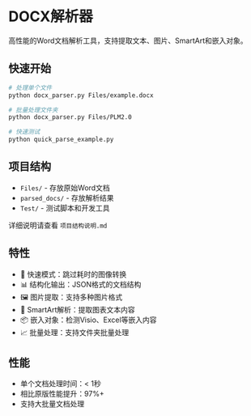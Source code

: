 # DOCX解析器

高性能的Word文档解析工具，支持提取文本、图片、SmartArt和嵌入对象。

## 快速开始

```bash
# 处理单个文件
python docx_parser.py Files/example.docx

# 批量处理文件夹
python docx_parser.py Files/PLM2.0

# 快速测试
python quick_parse_example.py
```

## 项目结构

- `Files/` - 存放原始Word文档
- `parsed_docs/` - 存放解析结果
- `Test/` - 测试脚本和开发工具

详细说明请查看 `项目结构说明.md`

## 特性

- 🚀 快速模式：跳过耗时的图像转换
- 📊 结构化输出：JSON格式的文档结构
- 🖼️ 图片提取：支持多种图片格式
- 🎨 SmartArt解析：提取图表文本内容
- 📦 嵌入对象：检测Visio、Excel等嵌入内容
- 📈 批量处理：支持文件夹批量处理

## 性能

- 单个文档处理时间：< 1秒
- 相比原版性能提升：97%+
- 支持大批量文档处理
